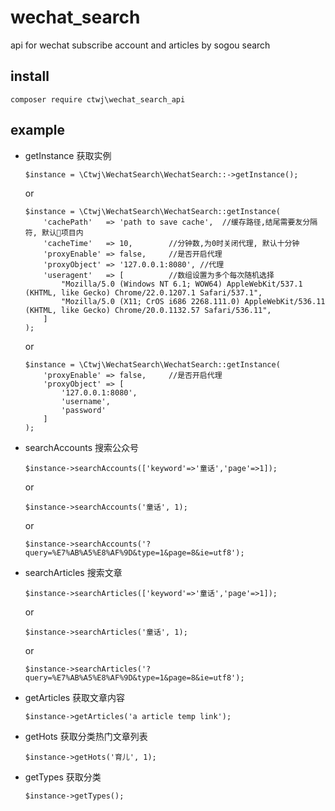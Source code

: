 # wechat_search
api for wechat subscribe account and articles by sogou search

## install

```
composer require ctwj\wechat_search_api
```


## example
- getInstance 获取实例
    ```
    $instance = \Ctwj\WechatSearch\WechatSearch::->getInstance();
    ```
    or
    ```
    $instance = \Ctwj\WechatSearch\WechatSearch::getInstance(
        'cachePath'   => 'path to save cache',  //缓存路径,结尾需要友分隔符, 默认项目内
        'cacheTime'   => 10,        //分钟数,为0时关闭代理, 默认十分钟
        'proxyEnable' => false,     //是否开启代理
        'proxyObject' => '127.0.0.1:8080', //代理     
        'useragent'   => [          //数组设置为多个每次随机选择
            "Mozilla/5.0 (Windows NT 6.1; WOW64) AppleWebKit/537.1 (KHTML, like Gecko) Chrome/22.0.1207.1 Safari/537.1",
            "Mozilla/5.0 (X11; CrOS i686 2268.111.0) AppleWebKit/536.11 (KHTML, like Gecko) Chrome/20.0.1132.57 Safari/536.11",
        ]
    );
    ```
    or 
    ```
    $instance = \Ctwj\WechatSearch\WechatSearch::getInstance(
        'proxyEnable' => false,     //是否开启代理
        'proxyObject' => [
            '127.0.0.1:8080',
            'username',
            'password'
        ]     
    );
    ```

- searchAccounts 搜索公众号
    ```
    $instance->searchAccounts(['keyword'=>'童话','page'=>1]);
    ``` 
    or
    ```
    $instance->searchAccounts('童话', 1);
    ```
    or
    ```
    $instance->searchAccounts('?query=%E7%AB%A5%E8%AF%9D&type=1&page=8&ie=utf8');
    ```
- searchArticles 搜索文章
    ```
    $instance->searchArticles(['keyword'=>'童话','page'=>1]);
    ``` 
    or
    ```
    $instance->searchArticles('童话', 1);
    ```
    or
    ```
    $instance->searchArticles('?query=%E7%AB%A5%E8%AF%9D&type=1&page=8&ie=utf8');
    ```
- getArticles  获取文章内容
    ```
    $instance->getArticles('a article temp link');
    ```
- getHots   获取分类热门文章列表
    ```
    $instance->getHots('育儿', 1);
    ```      
- getTypes   获取分类
    ```
    $instance->getTypes();
    ```        